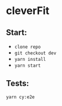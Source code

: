 # cleverFit

## Start:

- `clone repo`
- `git checkout dev`
- `yarn install`
- `yarn start`

## Tests:

`yarn cy:e2e`

